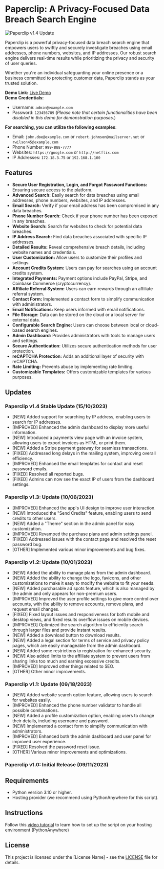 # Paperclip: A Privacy-Focused Data Breach Search Engine

![Paperclip v1.4 Update](https://cdn.discordapp.com/attachments/551050418541821992/1166059048328769659/1.4.png?ex=65491c1d&is=6536a71d&hm=ce965ba3920c67489b53d66724daa0b446fbd8604cd91fef479c4fab5f1c8292&)

Paperclip is a powerful privacy-focused data breach search engine that empowers users to swiftly and securely investigate breaches using email addresses, phone numbers, websites, and IP addresses. Our robust search engine delivers real-time results while prioritizing the privacy and security of user queries.

Whether you're an individual safeguarding your online presence or a business committed to protecting customer data, Paperclip stands as your trusted solution.

**Demo Link:** [Live Demo](https://paperclip.pythonanywhere.com)  
**Demo Credentials:**
- Username: `admin@example.com`
- Password: `123456789`
(*Please note that certain functionalities have been disabled in this demo for demonstration purposes.*)

**For searching, you can utilize the following examples:**
- Email: `john.doe@example.com` or `robert.johnson@mailserver.net` or `rwilson45@example.com`
- Phone Number: `999-888-7777`
- Websites: `https://google.com` or `http://netflix.com`
- IP Addresses: `172.18.3.75` or `192.168.1.100`

## Features

- **Secure User Registration, Login, and Forgot Password Functions:** Ensuring secure access to the platform.
- **Advanced Search:** Easily search for data breaches using email addresses, phone numbers, websites, and IP addresses.
- **Email Search:** Verify if your email address has been compromised in any data breaches.
- **Phone Number Search:** Check if your phone number has been exposed in any breaches.
- **Website Search:** Search for websites to check for potential data breaches.
- **IP Address Search:** Find data breaches associated with specific IP addresses.
- **Detailed Results:** Reveal comprehensive breach details, including website names and credentials.
- **User Customization:** Allow users to customize their profiles and settings.
- **Account Credits System:** Users can pay for searches using an account credits system.
- **Integrated Payments:** Payment options include PayPal, Stripe, and Coinbase Commerce (cryptocurrency).
- **Affiliate Referral System:** Users can earn rewards through an affiliate referral system.
- **Contact Form:** Implemented a contact form to simplify communication with administrators.
- **Email Notifications:** Keep users informed with email notifications.
- **File Storage:** Data can be stored on the cloud or a local server for external data.
- **Configurable Search Engine:** Users can choose between local or cloud-based search engines.
- **Admin Dashboard:** Provides administrators with tools to manage users and settings.
- **Secure Authentication:** Utilizes secure authentication methods for user protection.
- **reCAPTCHA Protection:** Adds an additional layer of security with reCAPTCHA.
- **Rate Limiting:** Prevents abuse by implementing rate limiting.
- **Customizable Templates:** Offers customizable templates for various purposes.

## Updates

### Paperclip v1.4 Stable Update (15/10/2023)

- [NEW] Added support for searching by IP address, enabling users to search for IP addresses.
- [IMPROVED] Enhanced the admin dashboard to display more useful information.
- [NEW] Introduced a payments view page with an invoice system, allowing users to export invoices as HTML or print them.
- [NEW] Added a Stripe payment gateway for seamless transactions.
- [FIXED] Addressed long delays in the mailing system, improving overall efficiency.
- [IMPROVED] Enhanced the email templates for contact and reset password emails.
- [FIXED] Resolved all reported bugs.
- [FIXED] Admins can now see the exact IP of users from the dashboard settings.

### Paperclip v1.3: Update (10/06/2023)

- [IMPROVED] Enhanced the app's UI design to improve user interaction.
- [NEW] Introduced the "Send Credits" feature, enabling users to send credits to other users.
- [NEW] Added a "Theme" section in the admin panel for easy customization.
- [IMPROVED] Revamped the purchase plans and admin settings panel.
- [FIXED] Addressed issues with the contact page and resolved the reset password bug.
- [OTHER] Implemented various minor improvements and bug fixes.

### Paperclip v1.2: Update (10/01/2023)

- [NEW] Added the ability to manage plans from the admin dashboard.
- [NEW] Added the ability to change the logo, favicons, and other customizations to make it easy to modify the website to fit your needs.
- [NEW] Added purchasable ad spots feature, which is also managed by the admin and only appears for non-premium users.
- [IMPROVED] Improved the user profile settings to give more control over accounts, with the ability to remove accounts, remove plans, and request email changes.
- [FIXED] Fixed layout issues and responsiveness for both mobile and desktop views, and fixed results overflow issues on mobile devices.
- [IMPROVED] Optimized the search algorithm to efficiently search through larger files and provide instant results.
- [NEW] Added a download button to download results.
- [NEW] Added a legal section for terms of service and privacy policy pages, which are easily manageable from the admin dashboard.
- [NEW] Added some restrictions to registration for enhanced security.
- [NEW] Also added limits to the affiliate system to prevent users from sharing links too much and earning excessive credits.
- [IMPROVED] Improved other things related to SEO.
- [OTHER] Other minor improvements.

### Paperclip v1.1: Update (09/18/2023)

- [NEW] Added website search option feature, allowing users to search for websites easily.
- [IMPROVED] Enhanced the phone number validator to handle all possible combinations.
- [NEW] Added a profile customization option, enabling users to change their details, including username and password.
- [NEW] Implemented a contact form to simplify communication with administrators.
- [IMPROVED] Enhanced both the admin dashboard and user panel for improved user experience.
- [FIXED] Resolved the password reset issue.
- [OTHER] Various minor improvements and optimizations.

### Paperclip v1.0: Initial Release (09/11/2023)

## Requirements

- Python version 3.10 or higher.
- Hosting provider (we recommend using PythonAnywhere for this script).

## Instructions

Follow this [video tutorial]([video_tutorial_link](https://studio.youtube.com/video/x5ejapnsskQ/edit)) to learn how to set up the script on your hosting environment (PythonAnywhere)

## License

This project is licensed under the [License Name] - see the [LICENSE](LICENSE) file for details.
